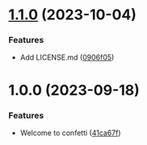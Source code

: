 # [1.1.0](https://github.com/marcuzgabriel/react-native-reanimated-confetti/compare/v1.0.0...v1.1.0) (2023-10-04)


### Features

* Add LICENSE.md ([0906f05](https://github.com/marcuzgabriel/react-native-reanimated-confetti/commit/0906f0577ebf3535c7a8322805c275916de4835a))

# 1.0.0 (2023-09-18)


### Features

* Welcome to confetti ([41ca67f](https://github.com/marcuzgabriel/react-native-reanimated-confetti/commit/41ca67f2b506998cad0eb48592dd841f5b1df81e))
